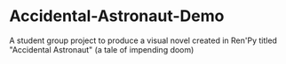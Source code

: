 # Accidental-Astronaut-Demo
A student group project to produce a visual novel created in Ren'Py titled "Accidental Astronaut" (a tale of impending doom)
